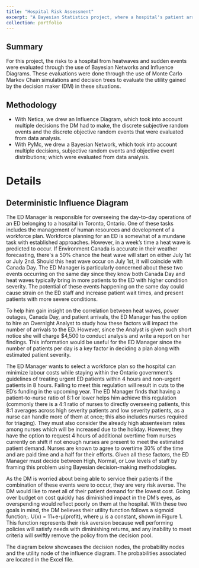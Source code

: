```yaml
---
title: "Hospital Risk Assessment"
excerpt: "A Bayesian Statistics project, where a hospital's patient arrivals and associated costs were modelled. <br/>"
collection: portfolio
---
```

## Summary
For this project, the risks to a hospital from heatwaves and sudden events were evaluated through the use of Bayesian Networks and Influence Diagrams. These evaluations were done through the use of Monte Carlo Markov Chain simulations and decision trees to evaluate the utility gained by the decision maker (DM) in these situations.

## Methodology
- With Netica, we drew an Influence Diagram, which took into account multiple decisions the DM had to make, the discrete subjective random events and the discrete objective random events that were evaluated from data analysis.
- With PyMc, we drew a Bayesian Network, which took into account multiple decisions, subjective random events and objective event distributions; which were evaluated from data analysis.

# Details

## Deterministic Influence Diagram

The ED Manager is responsible for overseeing the day-to-day operations of an ED belonging to a hospital in Toronto, Ontario. One of these tasks includes the management of human resources and development of a workforce plan. Workforce planning for an ED is somewhat of a mundane task with established approaches. However, in a week’s time a heat wave is predicted to occur. If Environment Canada is accurate in their weather forecasting, there's a 50% chance the heat wave will start on either July 1st or July 2nd. Should this heat wave occur on July 1st, it will coincide with Canada Day. The ED Manager is particularly concerned about these two events occurring on the same day since they know both Canada Day and heat waves typically bring in more patients to the ED with higher condition severity. The potential of these events happening on the same day could cause strain on the ED staff and increase patient wait times, and present patients with more severe conditions. 

To help him gain insight on the correlation between heat waves, power outages, Canada Day, and patient arrivals, the ED Manager has the option to hire an Overnight Analyst to study how these factors will impact the number of arrivals to the ED. However, since the Analyst is given such short notice she will charge $4,500 to conduct analysis and write a report on her findings. This information would be useful for the ED Manager since the number of patients per day is a key factor in deciding a plan along with estimated patient severity. 

The ED Manager wants to select a workforce plan so the hospital can minimize labour costs while staying within the Ontario government’s guidelines of treating urgent ED patients within 4 hours and non-urgent patients in 8 hours. Failing to meet this regulation will result in cuts to the ED’s funding in the upcoming year. The ED Manager finds that having a patient-to-nurse ratio of 8:1 or lower helps him achieve this regulation (commonly there is a 4:1 ratio of nurses to directly overseeing patients, this 8:1 averages across high severity patients and low severity patients, as a nurse can handle more of them at once; this also includes nurses required for triaging). They must also consider the already high absenteeism rates among nurses which will be increased due to the holiday. However, they have the option to request 4 hours of additional overtime from nurses currently on shift if not enough nurses are present to meet the estimated patient demand. Nurses are known to agree to overtime 30% of the time and are paid time and a half for their efforts. Given all these factors, the ED Manager must decide between High, Normal, or Low levels of staff by framing this problem using Bayesian decision-making methodologies. 

As the DM is worried about being able to service their patients if the combination of these events were to occur, they are very risk averse. The DM would like to meet all of their patient demand for the lowest cost. Going over budget on cost quickly has diminished impact in the DM’s eyes, as overspending would reflect poorly on them at the hospital. With these two goals in mind, the DM believes their utility function follows a sigmoid function;. U(x) = 11+e-μ(profit), where μ is a constant, shown in Figure 1. This function represents their risk aversion because well performing policies will satisfy needs with diminishing returns, and any inability to meet criteria will swiftly remove the policy from the decision pool.

The diagram below showcases the decision nodes, the probability nodes and the utility node of the influence diagram. The probabilities associated are located in the Excel file.


